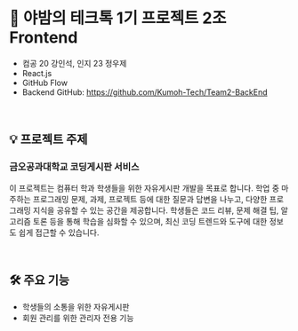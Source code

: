 # 📕 야밤의 테크톡 1기 프로젝트 2조 Frontend
- 컴공 20 강인석, 인지 23 정우제
- React.js
- GitHub Flow
- Backend GitHub: https://github.com/Kumoh-Tech/Team2-BackEnd

<br>

## 💡 프로젝트 주제
### 금오공과대학교 코딩게시판 서비스
이 프로젝트는 컴퓨터 학과 학생들을 위한 자유게시판 개발을 목표로 합니다. 학업 중 마주하는 프로그래밍 문제, 과제, 프로젝트 등에 대한 질문과 답변을 나누고, 다양한 프로그래밍 지식을 공유할 수 있는 공간을 제공합니다. 학생들은 코드 리뷰, 문제 해결 팁, 알고리즘 토론 등을 통해 학습을 심화할 수 있으며, 최신 코딩 트렌드와 도구에 대한 정보도 쉽게 접근할 수 있습니다.

<br>

## 🛠️ 주요 기능
- 학생들의 소통을 위한 자유게시판
- 회원 관리를 위한 관리자 전용 기능
